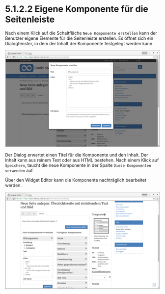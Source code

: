 # 5.1.2.2 Eigene Komponente für die Seitenleiste

Nach einem Klick auf die Schaltfläche `Neue Komponente erstellen` kann der Benutzer eigene Elemente für die Seitenleiste erstellen. Es öffnet sich ein Dialogfenster, in dem der Inhalt der Komponente festgelegt werden kann.

![](../../../.gitbook/assets/cms_neue_komponente.png)

Der Dialog erwartet einen Titel für die Komponente und den Inhalt. Der Inhalt kann aus reinem Text oder aus HTML bestehen. Nach einem Klick auf `Speichern`, taucht die neue Komponente in der Spalte `Diese Komponenten verwenden` auf.

Über den Widget Editor kann die Komponente nachträglich bearbeitet werden.

![](../../../.gitbook/assets/cms_neue_komponente_bearbeiten.png)

